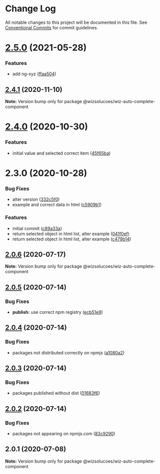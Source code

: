 # Change Log

All notable changes to this project will be documented in this file.
See [Conventional Commits](https://conventionalcommits.org) for commit guidelines.

# [2.5.0](https://github.com/wizsolucoes/syz/compare/@wizsolucoes/wiz-auto-complete-component@2.4.1...@wizsolucoes/wiz-auto-complete-component@2.5.0) (2021-05-28)


### Features

* add ng-syz ([ffaa504](https://github.com/wizsolucoes/syz/commit/ffaa504bf384fa7d557c0b1f37ab2fbc17b2ecf3))





## [2.4.1](https://github.com/wizsolucoes/syz/compare/@wizsolucoes/wiz-auto-complete-component@2.4.0...@wizsolucoes/wiz-auto-complete-component@2.4.1) (2020-11-10)

**Note:** Version bump only for package @wizsolucoes/wiz-auto-complete-component





# [2.4.0](https://github.com/wizsolucoes/syz/compare/@wizsolucoes/wiz-auto-complete-component@2.3.0...@wizsolucoes/wiz-auto-complete-component@2.4.0) (2020-10-30)


### Features

* initial value and selected correct item ([45f65ba](https://github.com/wizsolucoes/syz/commit/45f65bae353b2130b4935b06eef2f1ebc82c7680))





# 2.3.0 (2020-10-28)


### Bug Fixes

* alter version ([332c5f0](https://github.com/wizsolucoes/syz/commit/332c5f0a27f0a904585090c275d4509fada57f44))
* example and correct data in html ([c5909b1](https://github.com/wizsolucoes/syz/commit/c5909b1fcddad208f708376208966ae8fecc340d))


### Features

* initial commit ([c89a33a](https://github.com/wizsolucoes/syz/commit/c89a33a0d742dfa3bc3f131f5c9cf6ae4ed88923))
* return selected object in html list, alter example ([041f0ef](https://github.com/wizsolucoes/syz/commit/041f0ef3e4246a8c8a7d01f2994bcc6feeebfd11))
* return selected object in html list, alter example ([c479b14](https://github.com/wizsolucoes/syz/commit/c479b14689a96e9218cb24b7c572ca5eeb6dfd97))





## [2.0.6](https://github.com/wizsolucoes/wc-wiz-autocomplete/compare/@wizsolucoes/wiz-auto-complete-component@2.0.5...@wizsolucoes/wiz-auto-complete-component@2.0.6) (2020-07-17)

**Note:** Version bump only for package @wizsolucoes/wiz-auto-complete-component





## [2.0.5](https://github.com/wizsolucoes/wc-wiz-autocomplete/compare/@wizsolucoes/wiz-auto-complete-component@2.0.1...@wizsolucoes/wiz-auto-complete-component@2.0.5) (2020-07-14)


### Bug Fixes

* **publish:** use correct npm registry ([ecb51e9](https://github.com/wizsolucoes/wc-wiz-autocomplete/commit/ecb51e91ff54ea0a3a13dbb712e69e31552ea924))





## [2.0.4](https://github.com/wizsolucoes/wc-wiz-autocomplete/compare/@wizsolucoes/wiz-auto-complete-component@2.0.1...@wizsolucoes/wiz-auto-complete-component@2.0.4) (2020-07-14)


### Bug Fixes

* packages not distributed correctly on npmjs ([a1080a2](https://github.com/wizsolucoes/wc-wiz-autocomplete/commit/a1080a267e4aea2160f96d7d62911b6907d7c2ea))





## [2.0.3](https://github.com/wizsolucoes/wc-wiz-autocomplete/compare/@wizsolucoes/wiz-auto-complete-component@2.0.2...@wizsolucoes/wiz-auto-complete-component@2.0.3) (2020-07-14)


### Bug Fixes

* packages published without dist ([01683f6](https://github.com/wizsolucoes/wc-wiz-autocomplete/commit/01683f631796401524c1061cadf73269df50242b))





## [2.0.2](https://github.com/wizsolucoes/wc-wiz-autocomplete/compare/@wizsolucoes/wiz-auto-complete-component@2.0.1...@wizsolucoes/wiz-auto-complete-component@2.0.2) (2020-07-14)


### Bug Fixes

* packages not appearing on npmjs.com ([83c9290](https://github.com/wizsolucoes/wc-wiz-autocomplete/commit/83c92900f98d4dde02329c805c3a185b873d65cb))





## 2.0.1 (2020-07-08)

**Note:** Version bump only for package @wizsolucoes/wiz-auto-complete-component
